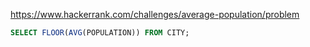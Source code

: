 https://www.hackerrank.com/challenges/average-population/problem

```sql
SELECT FLOOR(AVG(POPULATION)) FROM CITY;
```
